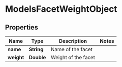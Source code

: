 

# ModelsFacetWeightObject


## Properties

| Name | Type | Description | Notes |
|------------ | ------------- | ------------- | -------------|
|**name** | **String** | Name of the facet |  |
|**weight** | **Double** | Weight of the facet |  |



